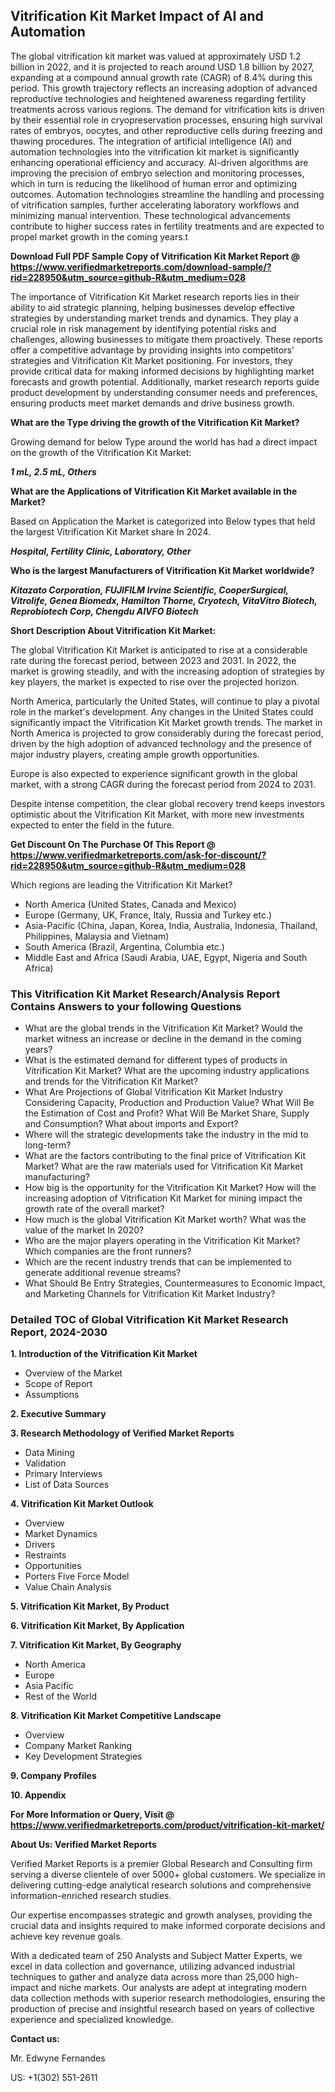 <h2>Vitrification Kit Market Impact of AI and Automation</h2>The global vitrification kit market was valued at approximately USD 1.2 billion in 2022, and it is projected to reach around USD 1.8 billion by 2027, expanding at a compound annual growth rate (CAGR) of 8.4% during this period. This growth trajectory reflects an increasing adoption of advanced reproductive technologies and heightened awareness regarding fertility treatments across various regions. The demand for vitrification kits is driven by their essential role in cryopreservation processes, ensuring high survival rates of embryos, oocytes, and other reproductive cells during freezing and thawing procedures. The integration of artificial intelligence (AI) and automation technologies into the vitrification kit market is significantly enhancing operational efficiency and accuracy. AI-driven algorithms are improving the precision of embryo selection and monitoring processes, which in turn is reducing the likelihood of human error and optimizing outcomes. Automation technologies streamline the handling and processing of vitrification samples, further accelerating laboratory workflows and minimizing manual intervention. These technological advancements contribute to higher success rates in fertility treatments and are expected to propel market growth in the coming years.t</p><p id="" class=""><strong>Download Full PDF Sample Copy of Vitrification Kit Market Report @ <a href="https://www.verifiedmarketreports.com/download-sample/?rid=228950&utm_source=github-R&utm_medium=028" target="_blank">https://www.verifiedmarketreports.com/download-sample/?rid=228950&utm_source=github-R&utm_medium=028</a></strong></p><p>The importance of&nbsp;Vitrification Kit Market research reports lies in their ability to aid strategic planning, helping businesses develop effective strategies by understanding market trends and dynamics. They play a crucial role in risk management by identifying potential risks and challenges, allowing businesses to mitigate them proactively. These reports offer a competitive advantage by providing insights into competitors' strategies and Vitrification Kit Market positioning. For investors, they provide critical data for making informed decisions by highlighting market forecasts and growth potential. Additionally, market research reports guide product development by understanding consumer needs and preferences, ensuring products meet market demands and drive business growth.</p><p><strong>What are the&nbsp;Type driving the growth of the Vitrification Kit Market?</strong></p><p id="" class="">Growing demand for below Type around the world has had a direct impact on the growth of the Vitrification Kit Market:</p><em><strong>1 mL, 2.5 mL, Others</strong></em></p><strong>What are the&nbsp;Applications&nbsp;of Vitrification Kit Market available in the Market?</strong></p><p id="" class="">Based on Application the Market is categorized into Below types that held the largest Vitrification Kit Market share In 2024.</p><em><strong>Hospital, Fertility Clinic, Laboratory, Other</strong></em></p><strong>Who is the largest Manufacturers of Vitrification Kit Market worldwide?</strong></p><p><em><strong>Kitazato Corporation, FUJIFILM Irvine Scientific, CooperSurgical, Vitrolife, Genea Biomedx, Hamilton Thorne, Cryotech, VitaVitro Biotech, Reprobiotech Corp, Chengdu AIVFO Biotech</strong></em></p><p id="" class=""><strong>Short Description About Vitrification Kit Market:</strong></p><p>The global Vitrification Kit Market is anticipated to rise at a considerable rate during the forecast period, between 2023 and 2031. In 2022, the market is growing steadily, and with the increasing adoption of strategies by key players, the market is expected to rise over the projected horizon.</p><p>North America, particularly the United States, will continue to play a pivotal role in the market's development. Any changes in the United States could significantly impact the Vitrification Kit Market growth trends. The market in North America is projected to grow considerably during the forecast period, driven by the high adoption of advanced technology and the presence of major industry players, creating ample growth opportunities.</p><p>Europe is also expected to experience significant growth in the global market, with a strong CAGR during the forecast period from 2024 to 2031.</p><p>Despite intense competition, the clear global recovery trend keeps investors optimistic about the Vitrification Kit Market, with more new investments expected to enter the field in the future.</p><p id="" class=""><strong>Get Discount On The Purchase Of This Report @ <a href="https://www.verifiedmarketreports.com/ask-for-discount/?rid=228950&utm_source=github-R&utm_medium=028" target="_blank">https://www.verifiedmarketreports.com/ask-for-discount/?rid=228950&utm_source=github-R&utm_medium=028</a></strong></p>Which regions are leading the Vitrification Kit Market?</p><ul><li>North America (United States, Canada and Mexico)</li><li>Europe (Germany, UK, France, Italy, Russia and Turkey etc.)</li><li>Asia-Pacific (China, Japan, Korea, India, Australia, Indonesia, Thailand, Philippines, Malaysia and Vietnam)</li><li>South America (Brazil, Argentina, Columbia etc.)</li><li>Middle East and Africa (Saudi Arabia, UAE, Egypt, Nigeria and South Africa)</li></ul><h3 id="" class="">This Vitrification Kit Market Research/Analysis Report Contains Answers to your following Questions</h3><ul><li>What are the global trends in the Vitrification Kit Market? Would the market witness an increase or decline in the demand in the coming years?</li><li>What is the estimated demand for different types of products in Vitrification Kit Market? What are the upcoming industry applications and trends for the Vitrification Kit Market?</li><li>What Are Projections of Global Vitrification Kit Market Industry Considering Capacity, Production and Production Value? What Will Be the Estimation of Cost and Profit? What Will Be Market Share, Supply and Consumption? What about imports and Export?</li><li>Where will the strategic developments take the industry in the mid to long-term?</li><li>What are the factors contributing to the final price of Vitrification Kit Market? What are the raw materials used for Vitrification Kit Market manufacturing?</li><li>How big is the opportunity for the Vitrification Kit Market? How will the increasing adoption of Vitrification Kit Market for mining impact the growth rate of the overall market?</li><li>How much is the global Vitrification Kit Market worth? What was the value of the market In 2020?</li><li>Who are the major players operating in the Vitrification Kit Market? Which companies are the front runners?</li><li>Which are the recent industry trends that can be implemented to generate additional revenue streams?</li><li>What Should Be Entry Strategies, Countermeasures to Economic Impact, and Marketing Channels for Vitrification Kit Market Industry?</li></ul><h3 id="" class="">Detailed TOC of Global Vitrification Kit Market Research Report, 2024-2030</h3><p id="" class=""><strong>1. Introduction of the Vitrification Kit Market</strong></p><ul><li>Overview of the Market</li><li>Scope of Report</li><li>Assumptions</li></ul><p id="" class=""><strong>2. Executive Summary</strong></p><p id="" class=""><strong>3. Research Methodology of Verified Market Reports</strong></p><ul><li>Data Mining</li><li>Validation</li><li>Primary Interviews</li><li>List of Data Sources</li></ul><p id="" class=""><strong>4. Vitrification Kit Market Outlook</strong></p><ul><li>Overview</li><li>Market Dynamics</li><li>Drivers</li><li>Restraints</li><li>Opportunities</li><li>Porters Five Force Model</li><li>Value Chain Analysis</li></ul><p id="" class=""><strong>5. Vitrification Kit Market, By Product</strong></p><p id="" class=""><strong>6. Vitrification Kit Market, By Application</strong></p><p id="" class=""><strong>7. Vitrification Kit Market, By Geography</strong></p><ul><li>North America</li><li>Europe</li><li>Asia Pacific</li><li>Rest of the World</li></ul><p id="" class=""><strong>8. Vitrification Kit Market Competitive Landscape</strong></p><ul><li>Overview</li><li>Company Market Ranking</li><li>Key Development Strategies</li></ul><p id="" class=""><strong>9. Company Profiles</strong></p><p id="" class=""><strong>10. Appendix</strong></p><p id="" class=""><strong>For More Information or Query, Visit @ <a href="https://www.verifiedmarketreports.com/product/vitrification-kit-market/" target="_blank">https://www.verifiedmarketreports.com/product/vitrification-kit-market/</a></strong></p><p id="" class=""><strong>About Us: Verified Market Reports</strong></p><p id="" class="">Verified Market Reports is a premier Global Research and Consulting firm serving a diverse clientele of over 5000+ global customers. We specialize in delivering cutting-edge analytical research solutions and comprehensive information-enriched research studies.</p><p id="" class="">Our expertise encompasses strategic and growth analyses, providing the crucial data and insights required to make informed corporate decisions and achieve key revenue goals.</p><p id="" class="">With a dedicated team of 250 Analysts and Subject Matter Experts, we excel in data collection and governance, utilizing advanced industrial techniques to gather and analyze data across more than 25,000 high-impact and niche markets. Our analysts are adept at integrating modern data collection methods with superior research methodologies, ensuring the production of precise and insightful research based on years of collective experience and specialized knowledge.</p><p id="" class=""><strong>Contact us:</strong></p><p id="" class="">Mr. Edwyne Fernandes</p><p id="" class="">US: +1(302) 551-2611</p>